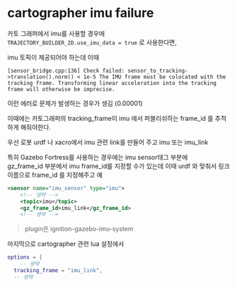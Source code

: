 # cartographer imu failure
카토 그래퍼에서 imu를 사용할 경우에  
`TRAJECTORY_BUILDER_2D.use_imu_data = true` 로 사용한다면, 

imu 토픽이 제공되어야 하는데 이때 
```
[sensor_bridge.cpp:136] Check failed: sensor_to_tracking->translation().norm() < 1e-5 The IMU frame must be colocated with the tracking frame. Transforming linear acceleration into the tracking frame will otherwise be imprecise.
```
이런 에러로 문제가 발생하는 경우가 생김  (0.00001)

이때에는 카토그래퍼의 tracking_frame이 imu 에서 퍼블리쉬하는 frame_id 를 추적하게 해줘야한다.  

우선 로봇 urdf 나 xacro에서 imu 관련 link를 만들어 주고 imu 또는 imu_link  

특히 Gazebo Fortress를 사용하는 경우에는 imu sensor태그 부분에   
gz_frame_id 부분에서 imu frame_id를 지정할 수가 있는데 이때 urdf 와 맞춰서 링크 이름으로 frame_id 를 지정해주고
예
```xml
<sensor name="imu_sensor" type="imu">
    <!-- 생략 -->
    <topic>imu</topic>
    <gz_frame_id>imu_link</gz_frame_id>
    <!-- 생략 -->
```

> plugin은 ignition-gazebo-imu-system

마지막으로 cartographer 관련 lua 설정에서  
```lua
options = {
    -- 생략
  tracking_frame = "imu_link",
  -- 생략
```




